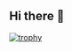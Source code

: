 ## Hi there 👋

[![trophy](https://github-profile-trophy.vercel.app/?username=dimpeshpanwar&row=2)](https://github.com/ryo-ma/github-profile-trophy)


<!--
**dimpeshpanwar/dimpeshpanwar** is a ✨ _special_ ✨ repository because its `README.md` (this file) appears on your GitHub profile.

Here are some ideas to get you started:

- 🔭 I’m currently working on ...
- 🌱 I’m currently learning ...
- 👯 I’m looking to collaborate on ...
- 🤔 I’m looking for help with ...
- 💬 Ask me about ...
- 📫 How to reach me: ...
- 😄 Pronouns: ...
- ⚡ Fun fact: ...
-->
